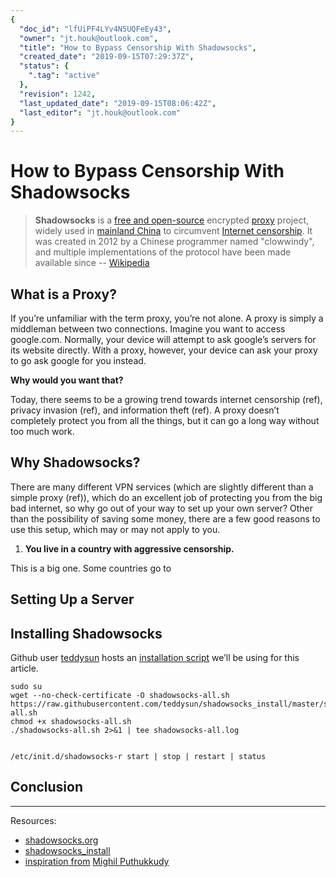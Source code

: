 ```yaml
---
{
  "doc_id": "lfUiPF4LYv4N5UQFeEy43",
  "owner": "jt.houk@outlook.com",
  "title": "How to Bypass Censorship With Shadowsocks",
  "created_date": "2019-09-15T07:29:37Z",
  "status": {
    ".tag": "active"
  },
  "revision": 1242,
  "last_updated_date": "2019-09-15T08:06:42Z",
  "last_editor": "jt.houk@outlook.com"
}
---
```

# How to Bypass Censorship With Shadowsocks

> **Shadowsocks** is a [free and open-source](https://en.wikipedia.org/wiki/Free_and_open-source) encrypted [proxy](https://en.wikipedia.org/wiki/Proxy_server) project, widely used in [mainland China](https://en.wikipedia.org/wiki/Mainland_China) to circumvent [Internet censorship](https://en.wikipedia.org/wiki/Internet_censorship_in_China). It was created in 2012 by a Chinese programmer named "clowwindy", and multiple implementations of the protocol have been made available since
> -- [Wikipedia](https://en.wikipedia.org/wiki/Shadowsocks)


## What is a Proxy?

If you’re unfamiliar with the term proxy, you’re not alone. A proxy is simply a middleman between two connections. Imagine you want to access google.com. Normally, your device will attempt to ask google’s servers for its website directly. With a proxy, however, your device can ask your proxy to go ask google for you instead.

**Why would you want that?**

Today, there seems to be a growing trend towards internet censorship (ref), privacy invasion (ref), and information theft (ref). A proxy doesn’t completely protect you from all the things, but it can go a long way without too much work.


## Why Shadowsocks?

There are many different VPN services (which are slightly different than a simple proxy (ref)), which do an excellent job of protecting you from the big bad internet, so why go out of your way to set up your own server? Other than the possibility of saving some money, there are a few good reasons to use this setup, which may or may not apply to you.


1. **You live in a country with aggressive censorship.**

This is a big one. Some countries go to 



## Setting Up a Server


## Installing Shadowsocks

Github user [teddysun](https://github.com/teddysun/) hosts an [installation script](https://github.com/teddysun/shadowsocks_install/tree/master) we’ll be using for this article.


    sudo su
    wget --no-check-certificate -O shadowsocks-all.sh https://raw.githubusercontent.com/teddysun/shadowsocks_install/master/shadowsocks-all.sh
    chmod +x shadowsocks-all.sh
    ./shadowsocks-all.sh 2>&1 | tee shadowsocks-all.log


    /etc/init.d/shadowsocks-r start | stop | restart | status


## Conclusion
----------

Resources:

- [shadowsocks.org](https://shadowsocks.org/en/index.html)
- [shadowsocks_install](https://github.com/teddysun/shadowsocks_install/tree/master)
- [inspiration from](https://mighil.com/how-to-setup-shadowsocks-server-on-amazon-ec2/) [Mighil Puthukkudy](https://mighil.com/)

